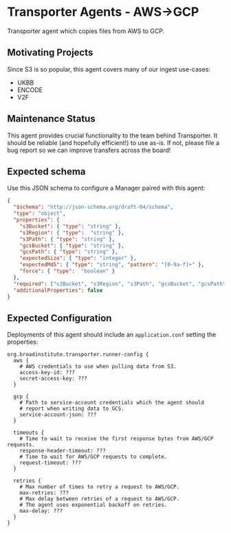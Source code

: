 # Transporter Agents - AWS->GCP
Transporter agent which copies files from AWS to GCP.

## Motivating Projects
Since S3 is so popular, this agent covers many of our ingest use-cases:
* UKBB
* ENCODE
* V2F

## Maintenance Status
This agent provides crucial functionality to the team behind Transporter.
It should be reliable (and hopefully efficient!) to use as-is. If not, please
file a bug report so we can improve transfers across the board!

## Expected schema
Use this JSON schema to configure a Manager paired with this agent:
```json
{
  "$schema": "http://json-schema.org/draft-04/schema",
  "type": "object",
  "properties": {
    "s3Bucket": { "type": "string" },
    "s3Region": { "type":  "string" },
    "s3Path": { "type": "string" },
    "gcsBucket": { "type": "string" },
    "gcsPath": { "type": "string" },
    "expectedSize": { "type": "integer" },
    "expectedMd5": { "type": "string", "pattern": "[0-9a-f]+" },
    "force": { "type":  "boolean" }
  },
  "required": ["s3Bucket", "s3Region", "s3Path", "gcsBucket", "gcsPath"],
  "additionalProperties": false
}
```

## Expected Configuration
Deployments of this agent should include an `application.conf` setting the properties:
```hocon
org.broadinstitute.transporter.runner-config {
  aws {
    # AWS credentials to use when pulling data from S3.
    access-key-id: ???
    secret-access-key: ???
  }

  gcp {
    # Path to service-account credentials which the agent should
    # report when writing data to GCS.
    service-account-json: ???
  }

  timeouts {
    # Time to wait to receive the first response bytes from AWS/GCP requests.
    response-header-timeout: ???
    # Time to wait for AWS/GCP requests to complete.
    request-timeout: ???
  }

  retries {
    # Max number of times to retry a request to AWS/GCP.
    max-retries: ???
    # Max delay between retries of a request to AWS/GCP.
    # The agent uses exponential backoff on retries.
    max-delay: ???
  }
}
```
